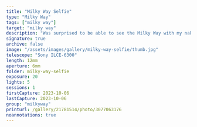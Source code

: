 ```yaml
---
title: "Milky Way Selfie"
type: "Milky Way"
tags: ["milky way"]
target: "milky way"
description: "Was surprised to be able to see the Milky Way with my naked eye at Yaquina Bay State Park, so I took this selfie and combined it in a mosaic with shots of the higher sky to create this 'selfie.'"
signature: true
archive: false
image: "/assets/images/gallery/milky-way-selfie/thumb.jpg"
telescope: "Sony ILCE-6300"
length: 12mm
aperture: 6mm
folder: milky-way-selfie
exposure: 20
lights: 5
sessions: 1
firstCapture: 2023-10-06
lastCapture: 2023-10-06
group: "milkyway"
printurl: /gallery/21781514/photo/3077063176
noannotations: true
---
```

